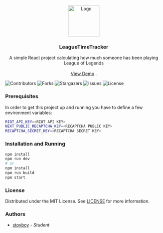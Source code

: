 <br/>
<p align="center">
  <a href="https://github.com/stoyboy/leaguetimetracker">
    <img src="https://cdn.7tv.app/emote/60a3050fac2bcb20ef20fd9a/4x.webp" alt="Logo" width="100" height="100">
  </a>

  <h3 align="center">LeagueTimeTracker</h3>

  <p align="center">
    A simple React project calculating how much someone has been playing League of Legends
    <br/>
    <br/>
    <a href="https://github.com/stoyboy/leaguetimetracker">View Demo</a>
    .
  </p>
</p>

![Contributors](https://img.shields.io/github/contributors/stoyboy/leaguetimetracker?color=dark-green) ![Forks](https://img.shields.io/github/forks/stoyboy/leaguetimetracker?style=social) ![Stargazers](https://img.shields.io/github/stars/stoyboy/leaguetimetracker?style=social) ![Issues](https://img.shields.io/github/issues/stoyboy/leaguetimetracker) ![License](https://img.shields.io/github/license/stoyboy/leaguetimetracker) 



### Prerequisites

In order to get this project up and running you have to define a few environment variables:
```bash
RIOT_API_KEY=<RIOT API KEY>
NEXT_PUBLIC_RECAPTCHA_KEY=<RECAPTCHA PUBLIC KEY>
RECAPTCHA_SECRET_KEY=<RECAPTCHA SECRET KEY>
```

### Installation and Running

```bash
npm install
npm run dev
# or
npm install
npm run build
npm start
```

### License

Distributed under the MIT License. See [LICENSE](https://github.com/stoyboy/leaguetimetracker/blob/main/LICENSE) for more information.

### Authors

* [stoyboy](https://github.com/stoyboy) - *Student*
